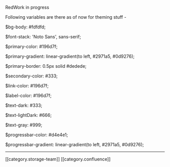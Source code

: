 RedWork in progress

Following variables are there as of now for theming stuff - 



$bg-body: #fdfdfd;

$font-stack: 'Noto Sans', sans-serif;

$primary-color: #196d7f;

$primary-gradient: linear-gradient(to left, #2971a5, #0d9276);

$primary-border: 0.5px solid #dedede;

$secondary-color: #333;

$link-color: #196d7f;

$label-color: #196d7f;

$text-dark: #333;

$text-lightDark: #666;

$text-gray: #999;

$progressbar-color: #d4e4e1;

$progressbar-gradient: linear-gradient(to left, #2971a5, #0d9276);



*****

[[category.storage-team]] 
[[category.confluence]] 

